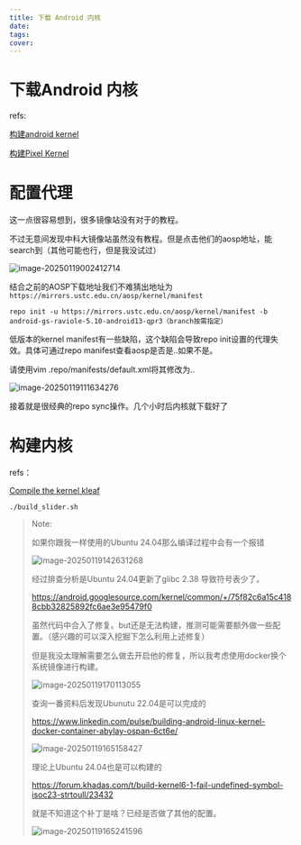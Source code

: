 ```yaml
---
title: 下载 Android 内核
date: 
tags:
cover:
---
```




# 下载Android 内核

refs:

 [构建android kernel](https://source.android.com/docs/setup/build/building-kernels) 

[构建Pixel Kernel](https://source.android.com/docs/setup/build/building-pixel-kernels)





# 配置代理



这一点很容易想到，很多镜像站没有对于的教程。

不过无意间发现中科大镜像站虽然没有教程。但是点击他们的aosp地址，能search到（其他可能也行，但是我没试过）

![image-20250119002412714](https://typora-blog-picture.oss-cn-chengdu.aliyuncs.com/blog/image-20250119002412714.png)

结合之前的AOSP下载地址我们不难猜出地址为`https://mirrors.ustc.edu.cn/aosp/kernel/manifest`

```shell
repo init -u https://mirrors.ustc.edu.cn/aosp/kernel/manifest -b android-gs-raviole-5.10-android13-qpr3（branch按需指定）
```



低版本的kernel manifest有一些缺陷，这个缺陷会导致repo init设置的代理失效。具体可通过repo manifest查看aosp是否是..如果不是。

请使用vim .repo/manifests/default.xml将其修改为..

![image-20250119111634276](https://typora-blog-picture.oss-cn-chengdu.aliyuncs.com/blog/image-20250119111634276.png)



接着就是很经典的repo sync操作。几个小时后内核就下载好了





# 构建内核



refs：

[Compile the kernel kleaf](https://source.android.com/docs/setup/build/building-pixel-kernels#compile_the_kernel_kleaf)

```shell
./build_slider.sh
```



> Note:
>
> 如果你跟我一样使用的Ubuntu 24.04那么编译过程中会有一个报错
>
> ![image-20250119142631268](https://typora-blog-picture.oss-cn-chengdu.aliyuncs.com/blog/image-20250119142631268.png)
>
> 经过排查分析是Ubuntu 24.04更新了glibc 2.38 导致符号表少了。
>
> https://android.googlesource.com/kernel/common/+/75f82c6a15c4188cbb32825892fc6ae3e95479f0
>
> 虽然代码中合入了修复。but还是无法构建，推测可能需要额外做一些配置。（感兴趣的可以深入挖掘下怎么利用上述修复）
>
> 但是我没太理解需要怎么做去开启他的修复，所以我考虑使用docker换个系统镜像进行构建。
>
> ![image-20250119170113055](https://typora-blog-picture.oss-cn-chengdu.aliyuncs.com/blog/image-20250119170113055.png)
>
> 
>
> 查询一番资料后发现Ubunutu 22.04是可以完成的
>
> https://www.linkedin.com/pulse/building-android-linux-kernel-docker-container-abylay-ospan-6ct6e/
>
> ![image-20250119165158427](https://typora-blog-picture.oss-cn-chengdu.aliyuncs.com/blog/image-20250119165158427.png)
>
> 理论上Ubuntu 24.04也是可以构建的
>
> https://forum.khadas.com/t/build-kernel6-1-fail-undefined-symbol-isoc23-strtoull/23432
>
> 就是不知道这个补丁是啥？已经是否做了其他的配置。
>
> ![image-20250119165241596](https://typora-blog-picture.oss-cn-chengdu.aliyuncs.com/blog/image-20250119165241596.png)

